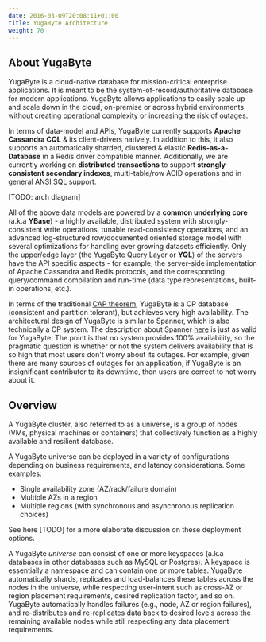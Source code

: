 ```yaml
---
date: 2016-03-09T20:08:11+01:00
title: YugaByte Architecture
weight: 70
---
```


## About YugaByte

YugaByte is a cloud-native database for mission-critical enterprise applications. It is meant to be
the system-of-record/authoritative database for modern applications. YugaByte allows applications to
easily scale up and scale down in the cloud, on-premise or across hybrid environments without
creating operational complexity or increasing the risk of outages.

In terms of data-model and APIs, YugaByte currently supports **Apache Cassandra CQL** & its
client-drivers natively. In addition to this, it also supports an automatically sharded, clustered &
elastic **Redis-as-a-Database** in a Redis driver compatible manner. Additionally, we are currently
working on **distributed transactions** to support **strongly consistent secondary indexes**,
multi-table/row ACID operations and in general ANSI SQL support.

[TODO: arch diagram]

All of the above data models are powered by a **common underlying core** (a.k.a **YBase**) - a highly
available, distributed system with strongly-consistent write operations, tunable read-consistency
operations, and an advanced log-structured row/documented oriented storage model with several
optimizations for handling ever growing datasets efficiently. Only the upper/edge layer (the
YugaByte Query Layer or **YQL**) of the servers have the API specific aspects - for example, the
server-side implementation of Apache Cassandra and Redis protocols, and the corresponding
query/command compilation and run-time (data type representations, built-in operations, etc.).

In terms of the traditional [CAP theorem](https://en.wikipedia.org/wiki/CAP_theorem), YugaByte is a 
CP database (consistent and partition tolerant), but achieves very high availability. The 
architectural design of YugaByte is similar to Spanner, which is also technically a CP system. 
The description about Spanner
[here](https://cloudplatform.googleblog.com/2017/02/inside-Cloud-Spanner-and-the-CAP-Theorem.html) 
is just as valid for YugaByte. The point is that no system provides 100% availability, so the 
pragmatic question is whether or not the system delivers availability that is so high that most 
users don't worry about its outages. For example, given there are many sources of outages for an 
application, if YugaByte is an insignificant contributor to its downtime, then users are correct to 
not worry about it.

## Overview

A YugaByte cluster, also referred to as a universe, is a group of nodes (VMs, physical machines or
containers) that collectively function as a highly available and resilient database.

A YugaByte universe can be deployed in a variety of configurations depending on business
requirements, and latency considerations. Some examples:

- Single availability zone (AZ/rack/failure domain)
- Multiple AZs in a region
- Multiple regions (with synchronous and asynchronous replication choices)

See here [TODO] for a more elaborate discussion on these deployment options.

A YugaByte *universe* can consist of one or more keyspaces (a.k.a databases in other databases such as
MySQL or Postgres). A keyspace is essentially a namespace and can contain one or more tables.
YugaByte automatically shards, replicates and load-balances these tables across the nodes in the
universe, while respecting user-intent such as cross-AZ or region placement requirements, desired
replication factor, and so on. YugaByte automatically handles failures (e.g., node, AZ or region
failures), and re-distributes and re-replicates data back to desired levels across the remaining
available nodes while still respecting any data placement requirements.

